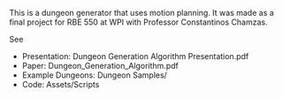 This is a dungeon generator that uses motion planning. It was made as a final project for RBE 550 at WPI with Professor Constantinos Chamzas.

See
- Presentation: Dungeon Generation Algorithm Presentation.pdf
- Paper: Dungeon_Generation_Algorithm.pdf
- Example Dungeons: Dungeon Samples/
- Code: Assets/Scripts
